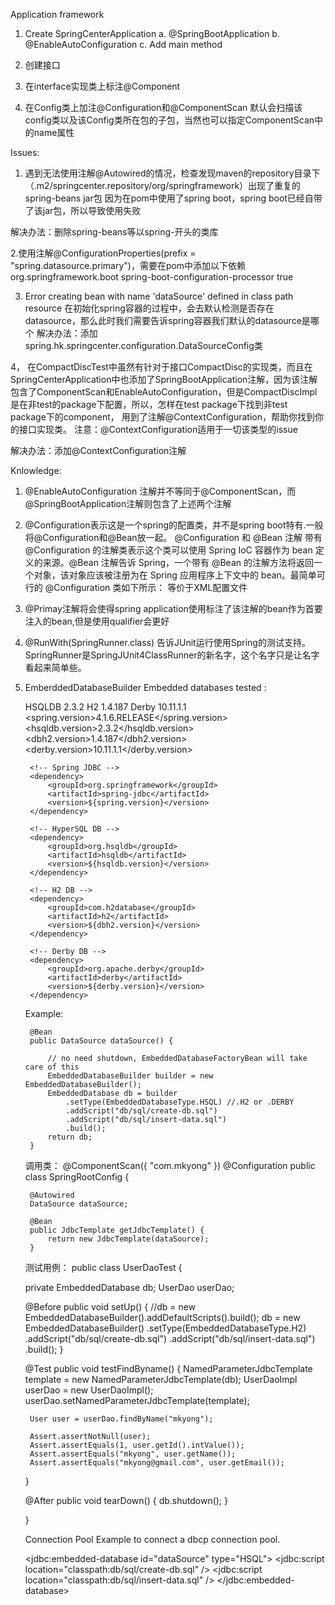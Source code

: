Application framework
1. Create SpringCenterApplication
   a. @SpringBootApplication
   b. @EnableAutoConfiguration
   c. Add main method


1. 创建接口
2. 在interface实现类上标注@Component
3. 在Config类上加注@Configuration和@ComponentScan
默认会扫描该config类以及该Config类所在包的子包，当然也可以指定ComponentScan中的name属性







Issues:
1. 遇到无法使用注解@Autowired的情况，检查发现maven的repository目录下（.m2/springcenter.repository/org/springframework）出现了重复的spring-beans jar包
因为在pom中使用了spring boot，spring boot已经自带了该jar包，所以导致使用失败

解决办法：删除spring-beans等以spring-开头的类库

2.使用注解@ConfigurationProperties(prefix = "spring.datasource.primary")，需要在pom中添加以下依赖
			<dependency>
				<groupId>org.springframework.boot</groupId>
				<artifactId>spring-boot-configuration-processor</artifactId>
				<optional>true</optional>
			</dependency>


3. Error creating bean with name 'dataSource' defined in class path resource 
在初始化spring容器的过程中，会去默认检测是否存在datasource，那么此时我们需要告诉spring容器我们默认的datasource是哪个
解决办法：添加spring.hk.springcenter.configuration.DataSourceConfig类

4， 在CompactDiscTest中虽然有针对于接口CompactDisc的实现类，而且在SpringCenterApplication中也添加了SpringBootApplication注解，因为该注解包含了ComponentScan和EnableAutoConfiguration，但是CompactDiscImpl是在非test的package下配置，所以，怎样在test package下找到非test package下的component，
用到了注解@ContextConfiguration，帮助你找到你的接口实现类。
注意：@ContextConfiguration适用于一切该类型的issue

解决办法：添加@ContextConfiguration注解


Knlowledge:
1. @EnableAutoConfiguration 注解并不等同于@ComponentScan，而@SpringBootApplication注解则包含了上述两个注解
2. @Configuration表示这是一个spring的配置类，并不是spring boot特有.一般将@Configuration和@Bean放一起。
	@Configuration 和 @Bean 注解
		带有 @Configuration 的注解类表示这个类可以使用 Spring IoC 容器作为 bean 定义的来源。@Bean 注解告诉 Spring，一个带有 @Bean 的注解方法将返回一个对象，该对象应该被注册为在 Spring 应用程序上下文中的 bean。最简单可行的 @Configuration 类如下所示：
等价于XML配置文件
3. @Primay注解将会使得spring application使用标注了该注解的bean作为首要注入的bean,但是使用qualifier会更好
4. @RunWith(SpringRunner.class) 告诉JUnit运行使用Spring的测试支持。SpringRunner是SpringJUnit4ClassRunner的新名字，这个名字只是让名字看起来简单些。
4. EmberddedDatabaseBuilder 
	Embedded databases tested :

	HSQLDB 2.3.2
	H2 1.4.187
	Derby 10.11.1.1
	<properties>
		<spring.version>4.1.6.RELEASE</spring.version>
		<hsqldb.version>2.3.2</hsqldb.version>
		<dbh2.version>1.4.187</dbh2.version>
		<derby.version>10.11.1.1</derby.version>
	</properties>

	<dependencies>
	
		<!-- Spring JDBC -->
		<dependency>
			<groupId>org.springframework</groupId>
			<artifactId>spring-jdbc</artifactId>
			<version>${spring.version}</version>
		</dependency>
	
		<!-- HyperSQL DB -->
		<dependency>
			<groupId>org.hsqldb</groupId>
			<artifactId>hsqldb</artifactId>
			<version>${hsqldb.version}</version>
		</dependency>
	
		<!-- H2 DB -->
		<dependency>
			<groupId>com.h2database</groupId>
			<artifactId>h2</artifactId>
			<version>${dbh2.version}</version>
		</dependency>
	
		<!-- Derby DB -->
		<dependency>
			<groupId>org.apache.derby</groupId>
			<artifactId>derby</artifactId>
			<version>${derby.version}</version>
		</dependency>
	
	</dependencies>
	
	Example:
	
		@Bean
		public DataSource dataSource() {
	
			// no need shutdown, EmbeddedDatabaseFactoryBean will take care of this
			EmbeddedDatabaseBuilder builder = new EmbeddedDatabaseBuilder();
			EmbeddedDatabase db = builder
				.setType(EmbeddedDatabaseType.HSQL) //.H2 or .DERBY
				.addScript("db/sql/create-db.sql")
				.addScript("db/sql/insert-data.sql")
				.build();
			return db;
		}
	
	调用类：
	@ComponentScan({ "com.mkyong" })
	@Configuration
	public class SpringRootConfig {
	
		@Autowired
		DataSource dataSource;
	
		@Bean
		public JdbcTemplate getJdbcTemplate() {
			return new JdbcTemplate(dataSource);
		}
	
	测试用例：
	public class UserDaoTest {

    private EmbeddedDatabase db;
    UserDao userDao;

    @Before
    public void setUp() {
        //db = new EmbeddedDatabaseBuilder().addDefaultScripts().build();
    	db = new EmbeddedDatabaseBuilder()
    		.setType(EmbeddedDatabaseType.H2)
    		.addScript("db/sql/create-db.sql")
    		.addScript("db/sql/insert-data.sql")
    		.build();
    }

    @Test
    public void testFindByname() {
    	NamedParameterJdbcTemplate template = new NamedParameterJdbcTemplate(db);
    	UserDaoImpl userDao = new UserDaoImpl();
    	userDao.setNamedParameterJdbcTemplate(template);

    	User user = userDao.findByName("mkyong");

    	Assert.assertNotNull(user);
    	Assert.assertEquals(1, user.getId().intValue());
    	Assert.assertEquals("mkyong", user.getName());
    	Assert.assertEquals("mkyong@gmail.com", user.getEmail());

    }

    @After
    public void tearDown() {
        db.shutdown();
    }

	}
	
	
	Connection Pool
	Example to connect a dbcp connection pool.
	
	<!-- jdbc:hsqldb:mem:dataSource -->
	<jdbc:embedded-database id="dataSource" type="HSQL">
		<jdbc:script location="classpath:db/sql/create-db.sql" />
		<jdbc:script location="classpath:db/sql/insert-data.sql" />
	</jdbc:embedded-database>
	
	<bean id="jdbcTemplate"
		class="org.springframework.jdbc.core.namedparam.NamedParameterJdbcTemplate" >
		<constructor-arg ref="dbcpDataSource" />
	</bean>
	
	<bean id="dbcpDataSource" class="org.apache.commons.dbcp2.BasicDataSource"
		destroy-method="close">
		<property name="driverClassName" value="org.hsqldb.jdbcDriver" />
		<property name="url" value="jdbc:hsqldb:mem:dataSource" />
		<property name="username" value="sa" />
		<property name="password" value="" />
	</bean>
	
	